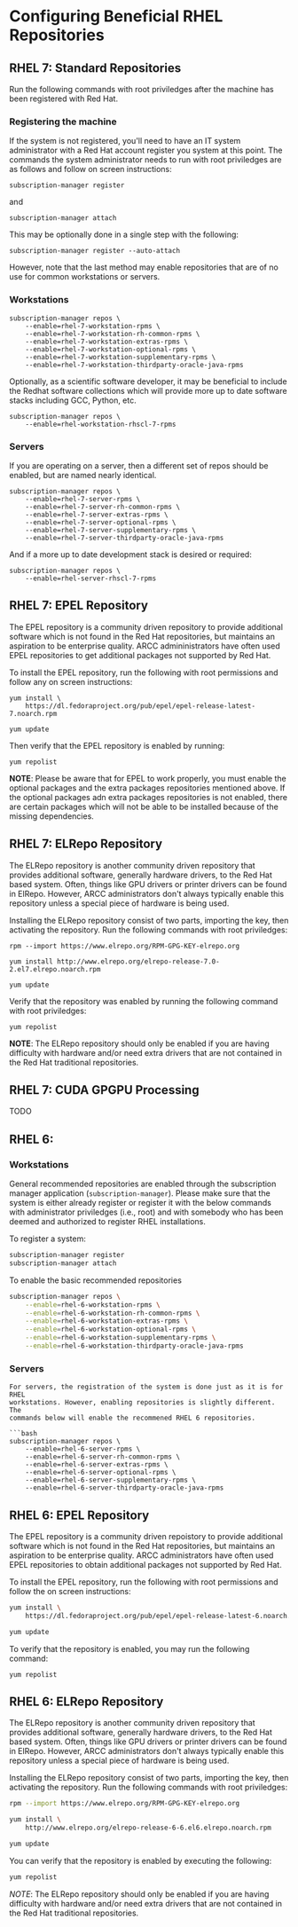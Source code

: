 # Configuring Beneficial RHEL Repositories

## RHEL 7: Standard Repositories
Run the following commands with root priviledges after the machine has 
been registered with Red Hat.

### Registering the machine
If the system is not registered, you'll need to have an IT system administrator
with a Red Hat account register you system at this point. The commands the 
system administrator needs to run with root priviledges are as follows and 
follow on screen instructions:

```
subscription-manager register
```

and

```
subscription-manager attach
```

This may be optionally done in a single step with the following:

```
subscription-manager register --auto-attach
```

However, note that the last method may enable repositories that are of no use
for common workstations or servers. 

### Workstations

```
subscription-manager repos \
    --enable=rhel-7-workstation-rpms \
    --enable=rhel-7-workstation-rh-common-rpms \
    --enable=rhel-7-workstation-extras-rpms \
    --enable=rhel-7-workstation-optional-rpms \
    --enable=rhel-7-workstation-supplementary-rpms \
    --enable=rhel-7-workstation-thirdparty-oracle-java-rpms
```

Optionally, as a scientific software developer, it may be beneficial to
include the Redhat software collections which will provide more up to date
software stacks including GCC, Python, etc.

```
subscription-manager repos \
    --enable=rhel-workstation-rhscl-7-rpms
```

### Servers
If you are operating on a server, then a different set of repos should be
enabled, but are named nearly identical.

```
subscription-manager repos \
    --enable=rhel-7-server-rpms \
    --enable=rhel-7-server-rh-common-rpms \
    --enable=rhel-7-server-extras-rpms \
    --enable=rhel-7-server-optional-rpms \
    --enable=rhel-7-server-supplementary-rpms \
    --enable=rhel-7-server-thirdparty-oracle-java-rpms
```

And if a more up to date development stack is desired or required:

```
subscription-manager repos \
    --enable=rhel-server-rhscl-7-rpms
```

## RHEL 7: EPEL Repository
The EPEL repository is a community driven repository to provide additional
software which is not found in the Red Hat repositories, but maintains an
aspiration to be enterprise quality. ARCC admininistrators have often used
EPEL repositories to get additional packages not supported by Red Hat.

To install the EPEL repository, run the following with root permissions and
follow any on screen instructions:

```
yum install \
    https://dl.fedoraproject.org/pub/epel/epel-release-latest-7.noarch.rpm

yum update
```

Then verify that the EPEL repository is enabled by running:

```
yum repolist
```

**NOTE**: Please be aware that for EPEL to work properly, you must enable the
optional packages and the extra packages repositories mentioned  above. If the 
optional packages adn extra packages repositories is not enabled, there are 
certain packages which will not be able to be installed because of the missing
dependencies.

## RHEL 7: ELRepo Repository
The ELRepo repository is another community driven repository that provides
additional software, generally hardware drivers, to the Red Hat based system.
Often, things like GPU drivers or printer drivers can be found in ElRepo.
However, ARCC administrators don't always typically enable this repository
unless a special piece of hardware is being used. 

Installing the ELRepo repository consist of two parts, importing the key, then
activating the repository. Run the following commands with root priviledges:

```
rpm --import https://www.elrepo.org/RPM-GPG-KEY-elrepo.org

yum install http://www.elrepo.org/elrepo-release-7.0-2.el7.elrepo.noarch.rpm

yum update
```

Verify that the repository was enabled by running the following command with
root priviledges:

```
yum repolist
```

**NOTE**: The ELRepo repository should only be enabled if you are having 
difficulty with hardware and/or need extra drivers that are not contained
in the Red Hat traditional repositories.


## RHEL 7: CUDA GPGPU Processing

TODO

## RHEL 6:

### Workstations
General recommended repositories are enabled through the subscription manager
application (``subscription-manager``). Please make sure that the system is
either already register or register it with the below commands with 
administrator priviledges (i.e., root) and with somebody who has been deemed
and authorized to register RHEL installations.

To register a system:

```bash
subscription-manager register
subscription-manager attach
```

To enable the basic recommended repositories

```bash
subscription-manager repos \
    --enable=rhel-6-workstation-rpms \
    --enable=rhel-6-workstation-rh-common-rpms \
    --enable=rhel-6-workstation-extras-rpms \
    --enable=rhel-6-workstation-optional-rpms \
    --enable=rhel-6-workstation-supplementary-rpms \
    --enable=rhel-6-workstation-thirdparty-oracle-java-rpms
```

### Servers
```
For servers, the registration of the system is done just as it is for RHEL
workstations. However, enabling repositories is slightly different. The
commands below will enable the recommened RHEL 6 repositories.

```bash
subscription-manager repos \
    --enable=rhel-6-server-rpms \
    --enable=rhel-6-server-rh-common-rpms \
    --enable=rhel-6-server-extras-rpms \
    --enable=rhel-6-server-optional-rpms \
    --enable=rhel-6-server-supplementary-rpms \
    --enable=rhel-6-server-thirdparty-oracle-java-rpms
```
## RHEL 6: EPEL Repository
The EPEL repository is a community driven repoistory to provide additional
software which is not found in the Red Hat repositories, but maintains an 
aspiration to be enterprise quality. ARCC administrators have often used EPEL
repositories to obtain additional packages not supported by Red Hat.

To install the EPEL repository, run the following with root permissions and
follow the on screen instructions:

```bash
yum install \
    https://dl.fedoraproject.org/pub/epel/epel-release-latest-6.noarch.rpm

yum update
```

To verify that the repository is enabled, you may run the following command:

```
yum repolist
```

## RHEL 6: ELRepo Repository
The ELRepo repository is another community driven repository that provides 
additional software, generally hardware drivers, to the Red Hat based system. 
Often, things like GPU drivers or printer drivers can be found in ElRepo. 
However, ARCC administrators don't always typically enable this repository 
unless a special piece of hardware is being used.

Installing the ELRepo repository consist of two parts, importing the key, then 
activating the repository. Run the following commands with root priviledges:

```bash
rpm --import https://www.elrepo.org/RPM-GPG-KEY-elrepo.org

yum install \
    http://www.elrepo.org/elrepo-release-6-6.el6.elrepo.noarch.rpm

yum update
```

You can verify that the repository is enabled by executing the following:

```bash
yum repolist
```

*NOTE*: The ELRepo repository should only be enabled if you are having
difficulty with hardware and/or need extra drivers that are not contained
in the Red Hat traditional repositories.


